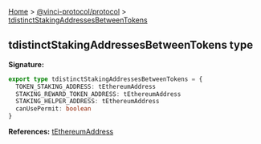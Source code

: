 [Home](./index.md) &gt; [@vinci-protocol/protocol](./protocol.md) &gt; [tdistinctStakingAddressesBetweenTokens](./protocol.tdistinctstakingaddressesbetweentokens.md)

## tdistinctStakingAddressesBetweenTokens type

<b>Signature:</b>

```typescript
export type tdistinctStakingAddressesBetweenTokens = {
  TOKEN_STAKING_ADDRESS: tEthereumAddress
  STAKING_REWARD_TOKEN_ADDRESS: tEthereumAddress
  STAKING_HELPER_ADDRESS: tEthereumAddress
  canUsePermit: boolean
}
```

<b>References:</b> [tEthereumAddress](./protocol.tethereumaddress.md)
